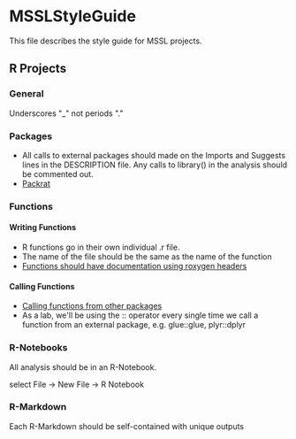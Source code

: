 # MSSLStyleGuide

This file describes the style guide for MSSL projects.

## R Projects

### General

Underscores "_" not periods "."

### Packages

- All calls to external packages should made on the Imports and Suggests lines in the DESCRIPTION file. Any calls to library() in the analysis should be commented out.
- [Packrat](https://rstudio.github.io/packrat/)

### Functions

#### Writing Functions

- R functions go in their own individual .r file.
- The name of the file should be the same as the name of the function
- [Functions should have documentation using roxygen headers](https://rexdouglass.github.io/MSSLStyleGuide/Function_Documentation.nb.html)

#### Calling Functions

- [Calling functions from other packages](http://kbroman.org/pkg_primer/pages/depends.html)
- As a lab, we'll be using the :: operator every single time we call a function from an external package, e.g. glue::glue, plyr::dplyr

### R-Notebooks

All analysis should be in an R-Notebook.

select File -> New File -> R Notebook


### R-Markdown

Each R-Markdown should be self-contained with unique outputs 
